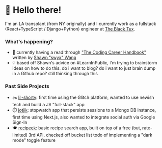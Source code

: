 # 👋 Hello there!

I'm an LA transplant (from NY originally) and I currently work as a fullstack (React+TypeScript / Django+Python) engineer at [The Black Tux](https://theblacktux.com).

### What's happening?

- 📖 currently having a read through ["The Coding Career Handbook"](https://www.learninpublic.org/) written by [Shawn "swyx" Wang](https://www.swyx.io/)
- 💡 based off Shawn's advice on #LearnInPublic, I'm trying to brainstorm ideas on how to do this. do i want to blog? do i want to just brain dump in a Github repo? still thinking through this

### Past Side Projects
* ✂️ [lil-shorty](https://lil-shorty.glitch.me): first time using the Glitch platform, wanted to use newish tech and build a JS "full-stack" app
* ⏱️ [jotjik](https://jotjik.vercel.app/): stopwatch app that persists sessions to a Mongo DB instance, first time using Next.js, also wanted to integrate social auth via Google Sign-In
* 🍽️ [recipeek](https://recipeek.app): basic recipe search app, built on top of a free (but, rate-limited) 3rd API, checked off bucket list todo of implementing a "dark mode" toggle feature
